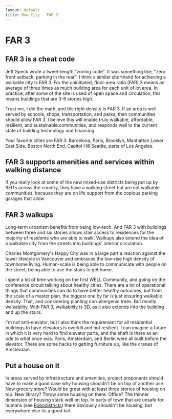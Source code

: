 ```yaml
---
layout: default
title: Now City - FAR 3
---
```

# FAR 3

## FAR 3 is a cheat code
Jeff Speck wrote a tweet-length "zoning code". It was something like, "zero front setback, parking in the rear". I think a similar shorthand for achieving a walkable city is FAR 3. For the uninitiated, floor-area ratio (FAR) 3 means an average of three times as much building area for each unit of lot area. In practice, after some of the site is used of open space and circulation, this means buildings that are 3-6 stories high. 

Trust me, I did the math, and the right density is FAR 3. If an area is well served by schools, shops, transportation, and parks, then communities should allow FAR 3. I believe this will enable truly walkable, affordable, resilient, and sustainable communities, and responds well to the current state of building technology and financing.

Your favorite cities are FAR 3: Barcelona, Paris, Brooklyn, Manhattan Lower East Side, Boston North End, Capitol Hill Seattle, parts of Los Angeles.
## FAR 3 supports amenities and services within walking distance
If you really look at some of the new mixed-use districts being put up by REITs across the country, they have a walking street but are not walkable communities, because they are on life support from the copious parking garages that allow 
## FAR 3 walkups
Long-term urbanism benefits from being low-tech. And FAR 3 with buildings between three and six stories allows stair access to residences for the majority of residents who are able to walk. Walkups also extend the idea of a walkable city from the streets into buildings' interior circulation.

Charles Montgomery's Happy City was in a large part a reaction against the tower lifestyle in Vancouver and embraces the low-rise high density of townhome living. Human-scale is being able to communicate with people on the street, being able to use the stairs to get home.

I spent a lot of time working on the first WELL Community, and going on the conference circuit talking about healthy cities. There are a lot of operational things that communities can do to have better healthy outcomes, but from the scale of a master plan, the biggest one by far is just ensuring walkable density. That, and considering planting non-allergenic trees. But mostly walkability. With FAR 3, walkability is 3D, as it also extends into the building and up the stairs.

I'm not anti-elevator, but I also think the requirement for all residential buildings to have elevators is overkill and not resilient. I can imagine a future in which it is very hard to find elevator parts, and the shaft is there as an ode to what once was. Paris, Amsterdam, and Berlin were all built before the elevator. There are some hacks to getting furniture up, like the cranes of Amsterdam.
## Put a house on it
In areas served by infrastructure and amenities, project proponents should have to make a good case why housing shouldn't be on top of another use. New grocery store? Would be great with at least three stories of housing on top. New library? Throw some housing on there. Office? The thinner dimension of housing stack well on top. In parts of town that are unsafe for humans (see [Robodistricts](Robodistricts)) there obviously shouldn't be housing, but everywhere else its a good bet.

